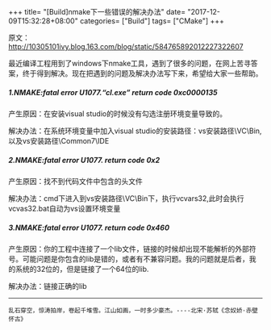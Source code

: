 +++
title= "[Build]nmake下一些错误的解决办法"
date= "2017-12-09T15:32:28+08:00"
categories= ["Build"]
tags= ["CMake"]
+++

原文：http://10305101ivy.blog.163.com/blog/static/584765892012227322607

最近编译工程用到了windows下nmake工具，遇到了很多的问题，在网上苦寻答案，终于得到解决。现在把遇到的问题及解决办法写下来，希望给大家一些帮助。

##### 1.NMAKE:fatal error U1077.“cl.exe” return code 0xc0000135

产生原因：在安装visual studio的时候没有勾选注册环境变量导致的。

解决办法：在系统环境变量中加入visual studio的安装路径：vs安装路径\VC\Bin,以及vs安装路径\Common7\IDE

##### 2.NMAKE:fatal error U1077. return code 0x2

产生原因：找不到代码文件中包含的头文件

解决办法：cmd下进入到vs安装路径\VC\Bin下，执行vcvars32,此时会执行vcvas32.bat自动为vs设置环境变量

##### 3.NMAKE:fatal error U1077. return code 0x460

产生原因：你的工程中连接了一个lib文件，链接的时候却出现不能解析的外部符号。可能问题是你包含的lib是错的，或者有不兼容问题。我的问题就是后者，我的系统的32位的，但是链接了一个64位的lib.

解决办法：链接正确的lib

***
`乱石穿空，惊涛拍岸，卷起千堆雪。江山如画，一时多少豪杰。----北宋·苏轼《念奴娇·赤壁怀古》`